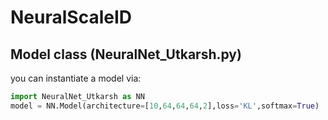 # NeuralScaleID
## Model class (NeuralNet_Utkarsh.py)
you can instantiate a model via:
```python
import NeuralNet_Utkarsh as NN
model = NN.Model(architecture=[10,64,64,64,2],loss='KL',softmax=True)
```

